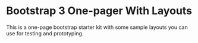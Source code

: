 # Bootstrap 3 One-pager With Layouts
This is a one-page bootstrap starter kit with some sample layouts you can use for testing and prototyping. 
